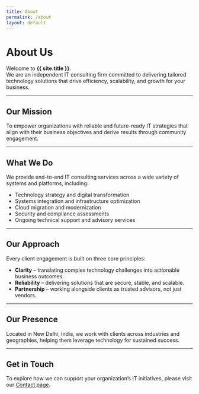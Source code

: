 ```yaml
---
title: About
permalink: /about
layout: default
---
```


# About Us

Welcome to **{{ site.title }}**.  
We are an independent IT consulting firm committed to delivering tailored technology solutions that drive efficiency, scalability, and growth for your business.  

---

## Our Mission
To empower organizations with reliable and future-ready IT strategies that align with their business objectives and derive results through community engagement. 

---

## What We Do
We provide end-to-end IT consulting services across a wide variety of systems and platforms, including:  
- Technology strategy and digital transformation  
- Systems integration and infrastructure optimization  
- Cloud migration and modernization  
- Security and compliance assessments  
- Ongoing technical support and advisory services  

---

## Our Approach
Every client engagement is built on three core principles:  
- **Clarity** – translating complex technology challenges into actionable business outcomes.  
- **Reliability** – delivering solutions that are secure, stable, and scalable.  
- **Partnership** – working alongside clients as trusted advisors, not just vendors.  

---

## Our Presence
Located in New Delhi, India, we work with clients across industries and geographies, helping them leverage technology for sustained success.  

---

## Get in Touch
To explore how we can support your organization’s IT initiatives, please visit our [Contact page](/contact).

